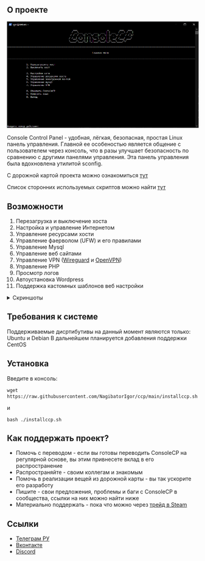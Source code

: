 ## О проекте

![Главное меню ConsoleCP](https://raw.githubusercontent.com/NagibatorIgor/ccp/main/screenshots/main_ru.png)

Console Control Panel - удобная, лёгкая, безопасная, простая Linux панель управления. Главной ее особеностью является общение с пользователем через консоль, что в разы улучшает безопасность по сравнению с другими панелями управления. Эта панель управления была вдохновлена утилитой sconfig. 

С дорожной картой проекта можно ознакомиться [тут](https://github.com/NagibatorIgor/ccp/blob/main/wiki/ru/roadmap.md)

Список сторонних используемых скриптов можно найти [тут](https://github.com/NagibatorIgor/ccp/blob/main/wiki/ru/сторонние_репозитории.md)

## Возможности

1. Перезагрузка и выключение хоста
2. Настройка и управление Интернетом
3. Управление ресурсами хости
4. Управление фаерволом (UFW) и его правилами
5. Управление Mysql
6. Управление веб сайтами
7. Управление VPN ([Wireguard](https://github.com/angristan/wireguard-install) и [OpenVPN](https://github.com/angristan/openvpn-install))
8. Управление PHP
9. Просмотр логов
10. Автоустановка Wordpress
11. Поддержка кастомных шаблонов веб настройки

<details>
   <summary>Скриншоты</summary>

![Меню управления Mysql](https://raw.githubusercontent.com/NagibatorIgor/ccp/main/screenshots/mysql_ru.png)

![Меню настройки и управления Интернетом](https://raw.githubusercontent.com/NagibatorIgor/ccp/main/screenshots/network_ru.png)

![Меню управления хостом](https://raw.githubusercontent.com/NagibatorIgor/ccp/main/screenshots/resources_ru.png)

   </details>

## Требования к системе

Поддерживаемые дисртибутивы на данный момент являются только: Ubuntu и Debian
В дальнейшем планируется добавления поддержки CentOS

## Установка

Введите в консоль:
```
wget https://raw.githubusercontent.com/NagibatorIgor/ccp/main/installccp.sh
```
и
```
bash ./installccp.sh
```

## Как поддержать проект?

+ Помочь с переводом - если вы готовы переводить ConsoleCP на регулярной основе, вы этим привнесете вклад в его распространение
+ Распространяйте - своим коллегам и знакомым
+ Помочь в реализации вещей из дорожной карты - вы так ускорите его разработу
+ Пишите - свои предложения, проблемы и баги с ConsoleCP в сообщества, ссылки на них можно найти ниже
+ Материально поддержать - пока что можно через [трейд в Steam](https://steamcommunity.com/tradeoffer/new/?partner=1041043022&token=B7cef1Mr)

## Ссылки

- [Телеграм РУ](https://t.me/ccplru)
- [Вконтакте](https://vk.com/consolecp)
- [Discord](https://discord.gg/Nc6qDeSb9q)